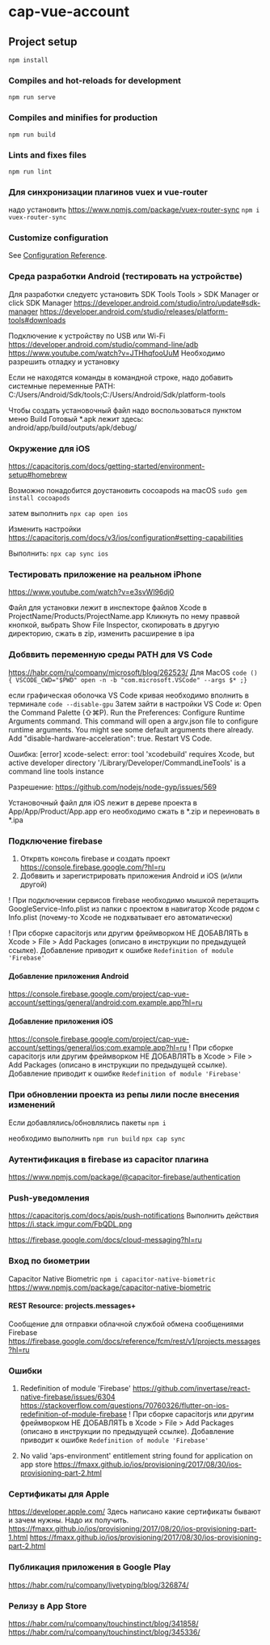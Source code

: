 # cap-vue-account

## Project setup
```
npm install
```

### Compiles and hot-reloads for development
```
npm run serve
```

### Compiles and minifies for production
```
npm run build
```

### Lints and fixes files
```
npm run lint
```


### Для синхронизации плагинов vuex и vue-router 
надо установить https://www.npmjs.com/package/vuex-router-sync
`npm i vuex-router-sync`

### Customize configuration
See [Configuration Reference](https://cli.vuejs.org/config/).

### Среда разработки Android (тестировать на устройстве)
Для разработки следуетс установить SDK Tools
Tools > SDK Manager or click SDK Manager
https://developer.android.com/studio/intro/update#sdk-manager
https://developer.android.com/studio/releases/platform-tools#downloads

Подключение к устройству по USB или Wi-Fi 
https://developer.android.com/studio/command-line/adb
https://www.youtube.com/watch?v=JTHhqfooUuM
Необходимо разрешить отладку и установку

Если не находятся команды в командной строке, надо добавить системные переменные
PATH: C:/Users/Android/Sdk/tools;C:/Users/Android/Sdk/platform-tools

Чтобы создать установочный файл надо воспользоваться пунктом меню Build
Готовый *.apk лежит здесь:
android/app/build/outputs/apk/debug/

### Окружение для iOS
https://capacitorjs.com/docs/getting-started/environment-setup#homebrew

Возможно понадобится доустановить cocoapods на macOS
`sudo gem install cocoapods`  

затем выполнить 
`npx cap open ios`

Изменить настройки https://capacitorjs.com/docs/v3/ios/configuration#setting-capabilities

Выполнить:
`npx cap sync ios`


### Тестировать приложение на реальном iPhone
https://www.youtube.com/watch?v=e3svWl96dj0

Файл для установки лежит в инспекторе файлов Xcode в ProjectName/Products/ProjectName.app
Кликнуть по нему праввой кнопкой, выбрать Show File Inspector, скопировать в другую директорию, сжать в zip, изменить расширение в ipa



### Добввить переменную среды PATH для VS Code
https://habr.com/ru/company/microsoft/blog/262523/
Для MacOS
`code () { VSCODE_CWD="$PWD" open -n -b "com.microsoft.VSCode" --args $* ;}`

если графическая оболочка VS Code кривая необходимо вполнить в терминале 
`code --disable-gpu`
Затем зайти в настройки VS Code и:
Open the Command Palette (⇧⌘P).
Run the Preferences: Configure Runtime Arguments command.
This command will open a argv.json file to configure runtime arguments. You might see some default arguments there already.
Add "disable-hardware-acceleration": true.
Restart VS Code.


Ошибка:
[error] xcode-select: error: tool 'xcodebuild' requires Xcode, but active developer
        directory '/Library/Developer/CommandLineTools' is a command line tools instance

Разрешение: https://github.com/nodejs/node-gyp/issues/569

Установочный файл для iOS лежит в дереве проекта в  App/App/Product/App.app
его необходимо сжать в *.zip и переиновать в *.ipa



### Подключение firebase
1. Открвть консоль firebase и создать проект 
https://console.firebase.google.com/?hl=ru 
2. Добввить и зарегистрировать приложения Android и iOS (и/или другой)

! При подключении сервисов firebase необходимо мышкой перетащить GoogleService-Info.plist из папки с проектом в навигатор Xcode рядом с Info.plist (почему-то Xcode не подхватывает его автоматически)

! При сборке capacitorjs или другим фреймворком НЕ ДОБАВЛЯТЬ в Xcode > File > Add Packages (описано в инструкции по предыдущей ссылке). Добавление приводит к ошибке `Redefinition of module 'Firebase'`

#### Добавление приложения Android
https://console.firebase.google.com/project/cap-vue-account/settings/general/android:com.example.app?hl=ru

#### Добавление приложения iOS
https://console.firebase.google.com/project/cap-vue-account/settings/general/ios:com.example.app?hl=ru
! При сборке capacitorjs или другим фреймворком НЕ ДОБАВЛЯТЬ в Xcode > File > Add Packages (описано в инструкции по предыдущей ссылке). Добавление приводит к ошибке `Redefinition of module 'Firebase'`



### При обновлении проекта из репы лили после внесения изменений 
Если добавлялись/обновлялись пакеты
`npm i`

необходимо выполнить 
`npm run build`
`npx cap sync`


### Аутентификация в firebase из capacitor плагина
https://www.npmjs.com/package/@capacitor-firebase/authentication

### Push-уведомления
https://capacitorjs.com/docs/apis/push-notifications
Выполнить действия
https://i.stack.imgur.com/FbQDL.png

https://firebase.google.com/docs/cloud-messaging?hl=ru


### Вход по биометрии
Capacitor Native Biometric
`npm i capacitor-native-biometric`
https://www.npmjs.com/package/capacitor-native-biometric



#### REST Resource: projects.messages+
Сообщение для отправки облачной службой обмена сообщениями Firebase
https://firebase.google.com/docs/reference/fcm/rest/v1/projects.messages?hl=ru


### Ошибки 
1. Redefinition of module 'Firebase' 
https://github.com/invertase/react-native-firebase/issues/6304
https://stackoverflow.com/questions/70760326/flutter-on-ios-redefinition-of-module-firebase
! При сборке capacitorjs или другим фреймворком НЕ ДОБАВЛЯТЬ в Xcode > File > Add Packages (описано в инструкции по предыдущей ссылке). Добавление приводит к ошибке `Redefinition of module 'Firebase'`

2. No valid 'aps-environment' entitlement string found for application on app store
https://fmaxx.github.io/ios/provisioning/2017/08/30/ios-provisioning-part-2.html


### Сертификаты для Apple
https://developer.apple.com/
Здесь написано какие сертификаты бывают и зачем нужны.
Надо их получить.
https://fmaxx.github.io/ios/provisioning/2017/08/20/ios-provisioning-part-1.html
https://fmaxx.github.io/ios/provisioning/2017/08/30/ios-provisioning-part-2.html



### Публикация приложения в Google Play
https://habr.com/ru/company/livetyping/blog/326874/


### Релизу в App Store
https://habr.com/ru/company/touchinstinct/blog/341858/
https://habr.com/ru/company/touchinstinct/blog/345336/